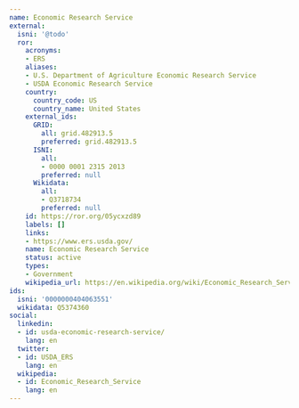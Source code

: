 ```yaml
---
name: Economic Research Service
external:
  isni: '@todo'
  ror:
    acronyms:
    - ERS
    aliases:
    - U.S. Department of Agriculture Economic Research Service
    - USDA Economic Research Service
    country:
      country_code: US
      country_name: United States
    external_ids:
      GRID:
        all: grid.482913.5
        preferred: grid.482913.5
      ISNI:
        all:
        - 0000 0001 2315 2013
        preferred: null
      Wikidata:
        all:
        - Q3718734
        preferred: null
    id: https://ror.org/05ycxzd89
    labels: []
    links:
    - https://www.ers.usda.gov/
    name: Economic Research Service
    status: active
    types:
    - Government
    wikipedia_url: https://en.wikipedia.org/wiki/Economic_Research_Service
ids:
  isni: '0000000404063551'
  wikidata: Q5374360
social:
  linkedin:
  - id: usda-economic-research-service/
    lang: en
  twitter:
  - id: USDA_ERS
    lang: en
  wikipedia:
  - id: Economic_Research_Service
    lang: en
---
```

